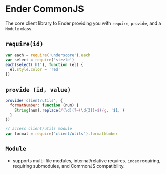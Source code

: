 # Ender CommonJS
The core client library to Ender providing you with `require`, `provide`, and a `Module` class.

## `require(id)`
``` js
var each = require('underscore').each
var select = require('sizzle')
each(select('h1'), function (el) {
  el.style.color = 'red'
})
```

## `provide (id, value)`
``` js
provide('client/utils', {
  formatNumber: function (num) {
    String(num).replace(/(\d)(?=(\d{3})+$)/g, '$1,')
  }
})

// access client/utils module
var format = require('client/utils').formatNumber
```

## `Module`
- supports multi-file modules, internal/relative requires, `index` requiring, requiring submodules, and CommonJS compatibility.
